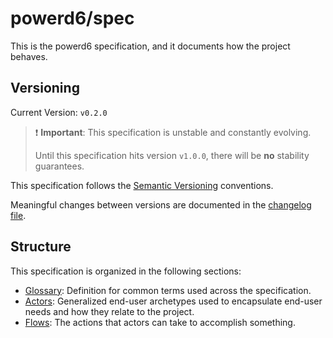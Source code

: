 # powerd6/spec

This is the powerd6 specification, and it documents how the project behaves.

## Versioning

Current Version: `v0.2.0`

> ❗️ **Important**: This specification is unstable and constantly evolving.
>
> Until this specification hits version `v1.0.0`, there will be **no** stability
> guarantees.

This specification follows the [Semantic Versioning](https://semver.org/) conventions.

Meaningful changes between versions are documented in the
[changelog file](./CHANGELOG.md).

## Structure

This specification is organized in the following sections:

- [Glossary](./spec/glossary/README.md): Definition for common terms used across
   the specification.
- [Actors](./spec/actors/README.md): Generalized end-user archetypes used to
   encapsulate end-user needs and how they relate to the project.
- [Flows](./spec/flows/README.md): The actions that actors can take to accomplish
   something.
